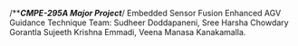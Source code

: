 /*********************CMPE-295A Major Project*******************/
Embedded Sensor Fusion Enhanced AGV Guidance Technique
Team: Sudheer Doddapaneni, Sree Harsha Chowdary Gorantla
      Sujeeth Krishna Emmadi, Veena Manasa Kanakamalla.
